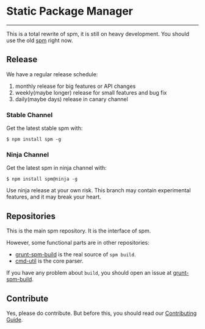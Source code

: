 # Static Package Manager

---------------------------

This is a total rewrite of spm, it is still on heavy development.
You should use the old [spm](https://github.com/spmjs/spm) right now.

## Release

We have a regular release schedule:

1. monthly release for big features or API changes
2. weekly(maybe longer) release for small features and bug fix
3. daily(maybe days) release in canary channel

### Stable Channel

Get the latest stable spm with:

```
$ npm install spm -g
```

### Ninja Channel

Get the latest spm in ninja channel with:

```
$ npm install spm@ninja -g
```

Use ninja release at your own risk. This branch may contain experimental features, and it may break your heart.


## Repositories

This is the main spm repository. It is the interface of spm.

However, some functional parts are in other repositories:

- [grunt-spm-build][] is the real source of `spm build`.
- [cmd-util][] is the core parser.

If you have any problem about `build`, you should open an issue at [grunt-spm-build][].

[grunt-spm-build]: https://github.com/spmjs/grunt-spm-build
[cmd-util]: https://github.com/spmjs/cmd-util


## Contribute

Yes, please do contribute. But before this, you should read our [Contributing Guide](https://github.com/spmjs/spm2/blob/master/CONTRIBUTING.md).
